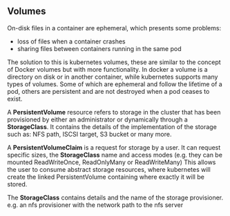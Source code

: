 ## Volumes

On-disk files in a container are ephemeral, which presents some problems:
* loss of files when a container crashes
* sharing files between containers running in the same pod

The solution to this is kubernetes volumes, these are similar to the concept of Docker volumes but with more functionality.
In docker a volume is a directory on disk or in another container, while kubernetes supports many types of volumes.
Some of which are ephemeral and follow the lifetime of a pod, others are persistent and are not destroyed when a pod ceases to exist.

A **PersistentVolume** resource refers to storage in the cluster that has been provisioned by either an administrator or dynamically through a **StorageClass**. 
It contains the details of the implementation of the storage such as: NFS path, ISCSI target, S3 bucket or many more.

A **PersistentVolumeClaim** is a request for storage by a user. It can request specific sizes, the **StorageClass** name and access modes (e.g. they can be mounted ReadWriteOnce, ReadOnlyMany or ReadWriteMany)
This allows the user to consume abstract storage resources, where kubernetes will create the linked PersistentVolume containing where exactly it will be stored.

The **StorageClass** contains details and the name of the storage provisioner. e.g. an nfs provisioner with the network path to the nfs server

